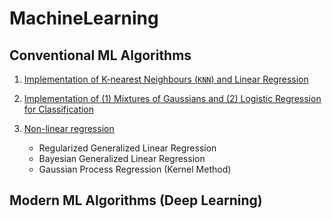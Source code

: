 # MachineLearning

## Conventional ML Algorithms
   1. [Implementation of K-nearest Neighbours (`KNN`) and Linear Regression](./A1)
   
   2. [Implementation of (1) Mixtures of Gaussians and (2) Logistic Regression for Classification](./A2)
   
   3. [Non-linear regression](./A3)
      - Regularized Generalized Linear Regression
      - Bayesian Generalized Linear Regression
      - Gaussian Process Regression (Kernel Method)

## Modern ML Algorithms (Deep Learning)

   
